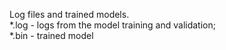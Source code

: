 Log files and trained models.<br />
*.log - logs from the model training and validation;<br />
*.bin - trained model<br />
